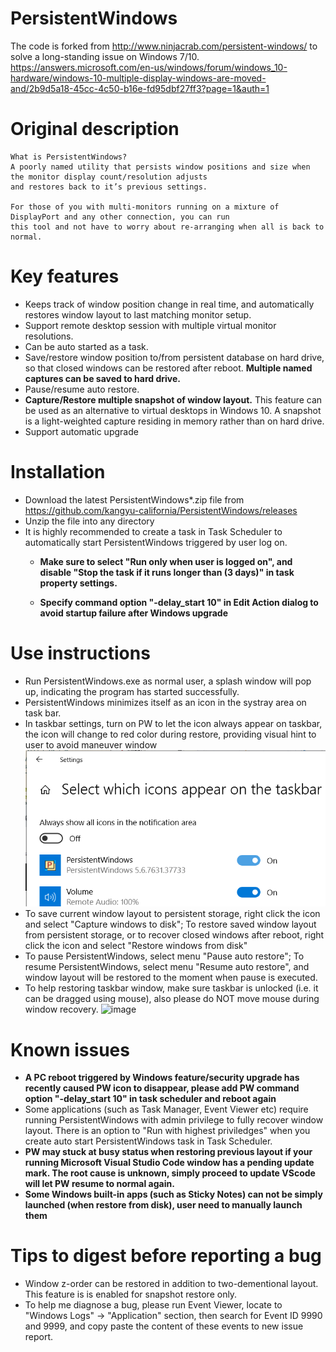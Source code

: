 # PersistentWindows
The code is forked from http://www.ninjacrab.com/persistent-windows/ to solve a long-standing issue on Windows 7/10.
https://answers.microsoft.com/en-us/windows/forum/windows_10-hardware/windows-10-multiple-display-windows-are-moved-and/2b9d5a18-45cc-4c50-b16e-fd95dbf27ff3?page=1&auth=1

# Original description
```
What is PersistentWindows?
A poorly named utility that persists window positions and size when the monitor display count/resolution adjusts 
and restores back to it’s previous settings.

For those of you with multi-monitors running on a mixture of DisplayPort and any other connection, you can run 
this tool and not have to worry about re-arranging when all is back to normal.

```
# Key features 
- Keeps track of window position change in real time, and automatically restores window layout to last matching monitor setup.
- Support remote desktop session with multiple virtual monitor resolutions.
- Can be auto started as a task.
- Save/restore window position to/from persistent database on hard drive, so that closed windows can be restored after reboot. **Multiple named captures can be saved to hard drive.**
- Pause/resume auto restore.
- **Capture/Restore multiple snapshot of window layout.** This feature can be used as an alternative to virtual desktops in Windows 10. A snapshot is a light-weighted capture residing in memory rather than on hard drive.
- Support automatic upgrade

# Installation
- Download the latest PersistentWindows*.zip file from https://github.com/kangyu-california/PersistentWindows/releases
- Unzip the file into any directory
- It is highly recommended to create a task in Task Scheduler to automatically start PersistentWindows triggered by user log on.
  - **Make sure to select "Run only when user is logged on", and disable "Stop the task if it runs longer than (3 days)" in task property settings.**

  - **Specify command option "-delay_start 10" in Edit Action dialog to avoid startup failure after Windows upgrade**

# Use instructions
- Run PersistentWindows.exe as normal user, a splash window will pop up, indicating the program has started successfully. 
- PersistentWindows minimizes itself as an icon in the systray area on task bar.
- In taskbar settings, turn on PW to let the icon always appear on taskbar, the icon will change to red color during restore, providing visual hint to user to avoid maneuver window
  ![taskbar setting](showicon.png)
- To save current window layout to persistent storage, right click the icon and select "Capture windows to disk"; To restore saved window layout from persistent storage, or to recover closed windows after reboot, right click the icon and select "Restore windows from disk"
- To pause PersistentWindows, select menu "Pause auto restore"; To resume PersistentWindows, select menu "Resume auto restore", and window layout will be restored to the moment when pause is executed.
- To help restoring taskbar window, make sure taskbar is unlocked (i.e. it can be dragged using mouse), also please do NOT move mouse during window recovery.
![image](https://user-images.githubusercontent.com/59128756/116501499-c24e3280-a865-11eb-9bc9-78aa545a239c.png)

# Known issues
 - **A PC reboot triggered by Windows feature/security upgrade has recently caused PW icon to disappear, please add PW command option "-delay_start 10" in task scheduler and reboot again**
- Some applications (such as Task Manager, Event Viewer etc) require running PersistentWindows with admin privilege to fully recover window layout. There is an option to "Run with highest priviledges" when you create auto start PersistentWindows task in Task Scheduler.
- **PW may stuck at busy status when restoring previous layout if your running Microsoft Visual Studio Code window has a pending update mark. The root cause is unknown, simply proceed to update VScode will let PW resume to normal again.** 
- **Some Windows built-in apps (such as Sticky Notes) can not be simply launched (when restore from disk), user need to manually launch them**

# Tips to digest before reporting a bug
- Window z-order can be restored in addition to two-dementional layout. This feature is is enabled for snapshot restore only.
- To help me diagnose a bug, please run Event Viewer, locate to "Windows Logs" -> "Application" section, then search for Event ID 9990 and 9999, and copy paste the content of these events to new issue report.

